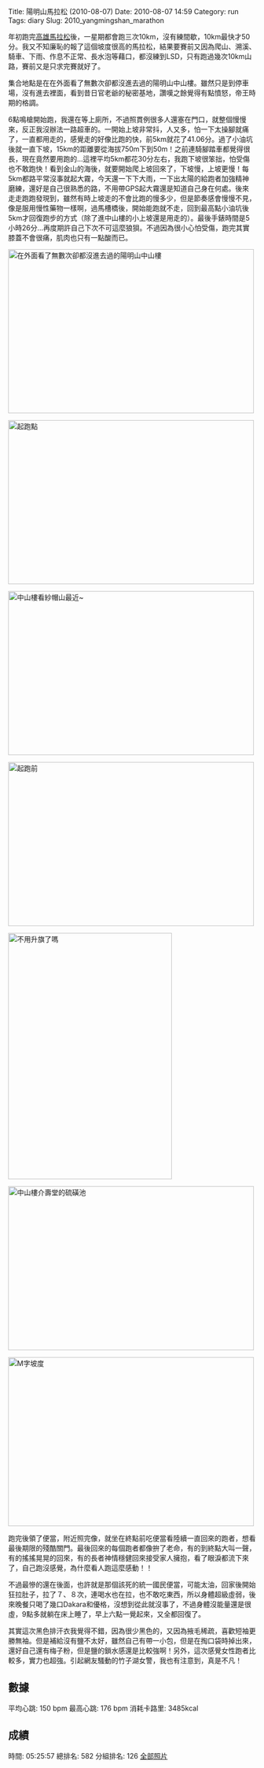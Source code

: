 Title: 陽明山馬拉松 (2010-08-07)
Date: 2010-08-07 14:59
Category: run
Tags: diary
Slug: 2010_yangmingshan_marathon

年初跑完<a href="http://blog.roodo.com/moogoo/archives/11859391.html">高雄馬拉松</a>後，一星期都會跑三次10km，沒有練間歇，10km最快才50分。我又不知廉恥的報了這個坡度很高的馬拉松，結果要賽前又因為爬山、溯溪、騎車、下雨、作息不正常、長水泡等藉口，都沒練到LSD，只有跑過幾次10km山路，賽前又是只求完賽就好了。

集合地點是在在外面看了無數次卻都沒進去過的陽明山中山樓。雖然只是到停車場，沒有進去裡面，看到昔日官老爺的秘密基地，讚嘆之餘覺得有點憤怒，帝王時期的格調。

6點鳴槍開始跑，我還在等上廁所，不過照貫例很多人還塞在門口，就整個慢慢來，反正我沒辦法一路超車的。一開始上坡非常抖，人又多，怕一下太操腳就痛了，一直都用走的，感覺走的好像比跑的快，前5km就花了41.06分。過了小油坑後就一直下坡，15km的距離要從海拔750m下到50m！之前連騎腳踏車都覺得很長，現在竟然要用跑的...這裡平均5km都花30分左右，我跑下坡很笨拙，怕受傷也不敢跑快！看到金山的海後，就要開始爬上坡回來了，下坡慢，上坡更慢！每5km都路平常沒事就起大霧，今天還一下下大雨，一下出太陽的給跑者加強精神磨練，還好是自己很熟悉的路，不用帶GPS起大霧還是知道自己身在何處。後來走走跑跑發現到，雖然有時上坡走的不會比跑的慢多少，但是節奏感會慢慢不見，像是服用慢性藥物一樣啊，過馬槽橋後，開始能跑就不走，回到最高點小油坑後5km才回復跑步的方式（除了進中山樓的小上坡還是用走的）。最後手錶時間是5小時26分...再度期許自己下次不可這麼狼狽。不過因為很小心怕受傷，跑完其實膝蓋不會很痛，肌肉也只有一點酸而已。

<a href="http://www.flickr.com/photos/moogoo/4874729104/" title="在外面看了無數次卻都沒進去過的陽明山中山樓 by MooGoo, on Flickr"><img src="http://farm5.static.flickr.com/4120/4874729104_f22c846047.jpg" width="500" height="333" alt="在外面看了無數次卻都沒進去過的陽明山中山樓" /></a>

<a href="http://www.flickr.com/photos/moogoo/4874729580/" title="起跑點 by MooGoo, on Flickr"><img src="http://farm5.static.flickr.com/4117/4874729580_d461f5f89a.jpg" width="500" height="333" alt="起跑點" /></a>

<a href="http://www.flickr.com/photos/moogoo/4874120269/" title="中山樓看紗帽山最近~ by MooGoo, on Flickr"><img src="http://farm5.static.flickr.com/4074/4874120269_90662c7b54.jpg" width="500" height="333" alt="中山樓看紗帽山最近~" /></a>

<a href="http://www.flickr.com/photos/moogoo/4874120647/" title="起跑前 by MooGoo, on Flickr"><img src="http://farm5.static.flickr.com/4115/4874120647_84f10eb0f9.jpg" width="500" height="333" alt="起跑前" /></a>

<a href="http://www.flickr.com/photos/moogoo/4874730772/" title="不用升旗了嗎 by MooGoo, on Flickr"><img src="http://farm5.static.flickr.com/4123/4874730772_49141992fd.jpg" width="333" height="500" alt="不用升旗了嗎" /></a>

<a href="http://www.flickr.com/photos/moogoo/4874121475/" title="中山樓介壽堂的硫磺池 by MooGoo, on Flickr"><img src="http://farm5.static.flickr.com/4122/4874121475_bd371f0c94.jpg" width="500" height="333" alt="中山樓介壽堂的硫磺池" /></a>

<a href="http://www.flickr.com/photos/moogoo/4874738866/" title="M字坡度 by MooGoo, on Flickr"><img src="http://farm5.static.flickr.com/4078/4874738866_9d915fc683.jpg" width="500" height="343" alt="M字坡度" /></a>

跑完後領了便當，附近照完像，就坐在終點前吃便當看陸續一直回來的跑者，想看最後期限的殘酷關門。最後回來的每個跑者都像拚了老命，有的到終點大叫一聲，有的搖搖晃晃的回來，有的長者神情穩健回來接受家人擁抱，看了眼淚都流下來了，自己跑沒感覺，為什麼看人跑這麼感動！！

不過最慘的還在後面，也許就是那個該死的統一國民便當，可能太油，回家後開始狂拉肚子，拉了７、８次，連喝水也在拉，也不敢吃東西，所以身體超級虛弱，後來晚餐只喝了幾口Dakara和優格，沒想到從此就沒事了，不過身體沒能量還是很虛，9點多就躺在床上睡了，早上六點一覺起來，又全都回復了。

其實這次黑色排汗衣我覺得不錯，因為很少黑色的，又因為掖毛稀疏，喜歡短袖更勝無袖。但是補給沒有鹽不太好，雖然自己有帶一小包，但是在掏口袋時掉出來，還好自己還有梅子粉，但是鹽的鎖水感還是比較強啊！另外，這次感覺女性跑者比較多，實力也超強。引起網友騷動的竹子湖女警，我也有注意到，真是不凡！

數據
-----------------------------
平均心跳: 150 bpm
最高心跳: 176 bpm
消耗卡路里: 3485kcal

成績
-----------------------------
時間: 05:25:57
總排名: 582
分組排名: 126
<a href="http://www.flickr.com/photos/moogoo/sets/72157624560313383/">全部照片</a>
